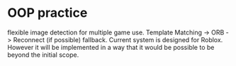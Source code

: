 # OOP practice

flexible image detection for multiple game use. Template Matching -> ORB -> Reconnect (if possible) fallback.
Current system is designed for Roblox. However it will be implemented in a way that it would be possible to be beyond the initial scope.
